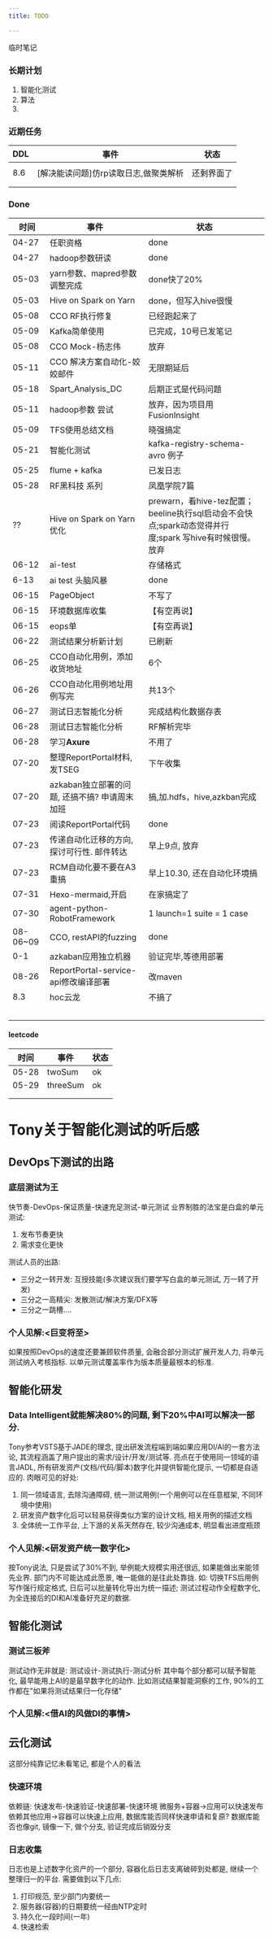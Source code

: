 ```yaml
---
title: TODO

---
```

临时笔记
<!--more-->
### 长期计划
1. 智能化测试
2. 算法
3. 



### 近期任务

| DDL | 事件 | 状态 |
|--|--|--|
|  |  |  |
| 8.6 | [解决能读问题]仿rp读取日志,做聚类解析 | 还剩界面了 |
|  |  |  |
|  |  |  |



### Done

| 时间 | 事件 | 状态 |
|--|--|--|
| 04-27 | 任职资格 | done |
| 04-27 | hadoop参数研读 | done |
| 05-03 | yarn参数、mapred参数调整完成 | done快了20% |
| 05-03| Hive on Spark on Yarn | done，但写入hive很慢 |
| 05-08 | CCO RF执行修复 | 已经跑起来了 |
| 05-09 | Kafka简单使用 | 已完成，10号已发笔记 |
| 05-08 | CCO Mock-杨志伟 | 放弃 |
| 05-11 | CCO 解决方案自动化-姣姣邮件 | 无限期延后 |
| 05-18 | Spart_Analysis_DC | 后期正式是代码问题 |
| 05-11 | hadoop参数 尝试 | 放弃，因为项目用FusionInsight |
| 05-09 | TFS使用总结文档 | 晓强搞定 |
| 05-21 | 智能化测试 | kafka-registry-schema-avro 例子 |
| 05-25 | flume + kafka | 已发日志 |
| 05-28 | RF黑科技 系列 | 凤凰学院7篇 |
| ?? | Hive on Spark on Yarn优化 | prewarn，看hive-tez配置；beeline执行sql启动会不会快点;spark动态觉得并行度;spark 写hive有时候很慢。放弃 |
| 06-12 | ai-test | 存储格式
| 6-13 | ai test 头脑风暴 | done |
| 06-15| PageObject | 不写了 |
| 06-15 | 环境数据库收集 | 【有空再说】 |
| 06-15 | eops单 | 【有空再说】 |
| 06-22 | 测试结果分析新计划 | 已刷新 |
| 06-25 | CCO自动化用例，添加收货地址 | 6个 |
| 06-26 | CCO自动化用例地址用例写完 | 共13个 |
| 06-27 | 测试日志智能化分析 | 完成结构化数据存表 |
| 06-28 | 测试日志智能化分析 | RF解析完毕 |
| 06-28 | 学习**Axure** | 不用了 |
| 07-20 | 整理ReportPortal材料, 发TSEG | 下午收集 |
| 07-20 | azkaban独立部署的问题, 还搞不搞? 申请周末加班 | 搞,加.hdfs，hive,azkban完成 |
| 07-23 | 阅读ReportPortal代码 | done|
| 07-23 | 传递自动化迁移的方向,探讨可行性. 邮件转达 | 早上9点, 放弃 |
| 07-23 | RCM自动化要不要在A3重搞 | 早上10.30, 还在自动化环境搞 |
| 07-31 | Hexo-mermaid,开启  | 在家搞定了 |
| 07-30 | agent-python-RobotFramework | 1 launch=1 suite = 1 case |
| 08-06~09 | CCO, restAPI的fuzzing | done |
| 0-1 | azkaban应用独立机器 | 验证完毕,等德用部署
| 08-26 | ReportPortal-service-api修改编译部署 | 改maven |
| 8.3 | hoc云龙 | 不搞了 |
|  |  |  |
|  |  |  |
|  |  |  |
|  |  |  |
|  |  |  |

#### leetcode
| 时间 | 事件 | 状态 |
|--|--|--|
| 05-28 | twoSum | ok |
| 05-29 | threeSum | ok |
|  |  |  |
|  |  |  |

# Tony关于智能化测试的听后感
## DevOps下测试的出路
### 底层测试为王
快节奏-DevOps-保证质量-快速充足测试-单元测试
业界制胜的法宝是白盒的单元测试:
1. 发布节奏更快 
2. 需求变化更快

测试人员的出路:
- 三分之一转开发: 互授技能(多次建议我们要学写白盒的单元测试, 万一转了开发)
- 三分之一高精尖: 发散测试/解决方案/DFX等
- 三分之一跳槽....

### 个人见解:<巨变将至>
如果按照DevOps的速度还要兼顾软件质量, 会融合部分测试扩展开发人力, 将单元测试纳入考核指标. 以单元测试覆盖率作为版本质量最根本的标准.

## 智能化研发
### Data Intelligent就能解决80%的问题, 剩下20%中AI可以解决一部分.
Tony参考VSTS基于JADE的理念, 提出研发流程端到端如果应用DI/AI的一套方法论, 其流程涵盖了用户提出的需求/设计/开发/测试等. 亮点在于使用同一领域的语言JADL, 所有研发资产(文档/代码/脚本)数字化并提供智能化提示, 一切都是自适应的.
肉眼可见的好处:
1. 同一领域语言, 去除沟通障碍, 统一测试用例(一个用例可以在任意框架, 不同环境中使用)
2. 研发资产数字化后可以轻易获得类似方案的设计文档, 相关用例的描述文档
3. 全体统一工作平台, 上下游的关系天然存在, 较少沟通成本, 明显看出进度瓶颈
### 个人见解:<研发资产统一数字化>
按Tony说法, 只是尝试了30%不到, 举例能大规模实用还很远, 如果能做出来能领先业界. 部门内不可能达成此愿景, 唯一能做的是往此处靠拢. 如: 切换TFS后用例写作强行规定格式, 日后可以批量转化导出为统一描述; 测试过程动作全程数字化, 为全连接后的DI和AI准备好充足的数据.


## 智能化测试
### 测试三板斧
测试动作无非就是: 测试设计-测试执行-测试分析
其中每个部分都可以赋予智能化, 最早能用上AI的是最早数字化的动作.
比如测试结果智能洞察的工作, 90%的工作都在"如果将测试结果归一化存储"
### 个人见解:<借AI的风做DI的事情>

## 云化测试
这部分纯靠记忆未看笔记, 都是个人的看法
### 快速环境
依赖链: 快速发布-快速验证-快速部署-快速环境
微服务+容器->应用可以快速发布
依赖其他应用->容器可以快速上应用, 数据库能否同样快速申请和复原?
数据库能否也像git, 镜像一下, 做个分支, 验证完成后销毁分支

### 日志收集
日志也是上述数字化资产的一个部分, 容器化后日志支离破碎到处都是, 继续一个整理归一的平台. 
需要做到以下几点:
1. 打印规范, 至少部门内要统一
2. 服务器(容器)的日期要统一经由NTP定时
3. 持久化一段时间(一年)
4. 快速检索

<!--stackedit_data:
eyJoaXN0b3J5IjpbMTEyNDIyOTcwNl19
-->